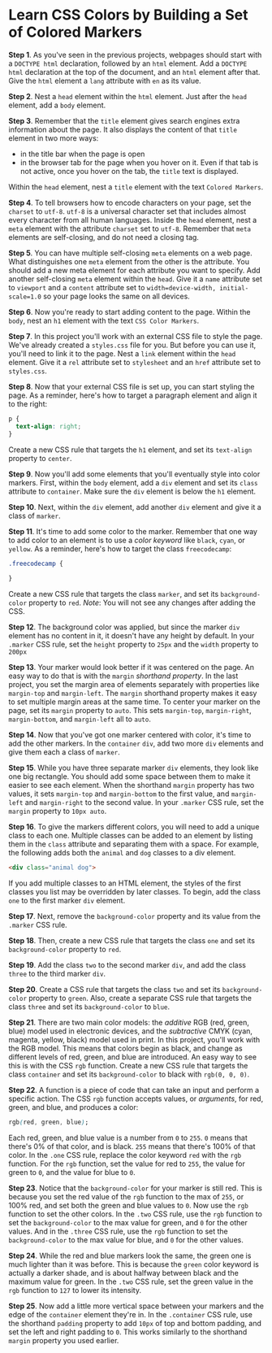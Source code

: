 # Learn CSS Colors by Building a Set of Colored Markers

**Step 1**. As you've seen in the previous projects, webpages should start with a `DOCTYPE html` declaration, followed by an `html` element. Add a `DOCTYPE html` declaration at the top of the document, and an `html` element after that. Give the `html` element a `lang` attribute with `en` as its value.

**Step 2**. Nest a `head` element within the `html` element. Just after the `head` element, add a `body` element.

**Step 3**. Remember that the `title` element gives search engines extra information about the page. It also displays the content of that `title` element in two more ways:

- in the title bar when the page is open
- in the browser tab for the page when you hover on it. Even if that tab is not active, once you hover on the tab, the `title` text is displayed.

Within the `head` element, nest a `title` element with the text `Colored Markers`.

**Step 4**. To tell browsers how to encode characters on your page, set the `charset` to `utf-8`. `utf-8` is a universal character set that includes almost every character from all human languages. Inside the `head` element, nest a `meta` element with the attribute `charset` set to `utf-8`. Remember that `meta` elements are self-closing, and do not need a closing tag.

**Step 5**. You can have multiple self-closing `meta` elements on a web page. What distinguishes one `meta` element from the other is the attribute. You should add a new meta element for each attribute you want to specify. Add another self-closing `meta` element within the `head`. Give it a `name` attribute set to `viewport` and a `content` attribute set to `width=device-width, initial-scale=1.0` so your page looks the same on all devices.

**Step 6**. Now you're ready to start adding content to the page. Within the `body`, nest an `h1` element with the text `CSS Color Markers`.

**Step 7**. In this project you'll work with an external CSS file to style the page. We've already created a `styles.css` file for you. But before you can use it, you'll need to link it to the page. Nest a `link` element within the `head` element. Give it a `rel` attribute set to `stylesheet` and an `href` attribute set to `styles.css`.

**Step 8**. Now that your external CSS file is set up, you can start styling the page. As a reminder, here's how to target a paragraph element and align it to the right:

```css
p {
  text-align: right;
}
```

Create a new CSS rule that targets the `h1` element, and set its `text-align` property to `center`.

**Step 9**. Now you'll add some elements that you'll eventually style into color markers. First, within the `body` element, add a `div` element and set its `class` attribute to `container`. Make sure the `div` element is below the `h1` element.

**Step 10**. Next, within the `div` element, add another `div` element and give it a class of `marker`.

**Step 11**. It's time to add some color to the marker. Remember that one way to add color to an element is to use a *color keyword* like `black`, `cyan`, or `yellow`. As a reminder, here's how to target the class `freecodecamp`:

```css
.freecodecamp {
  
}
```

Create a new CSS rule that targets the class `marker`, and set its `background-color` property to `red`. *Note*: You will not see any changes after adding the CSS.

**Step 12**. The background color was applied, but since the marker `div` element has no content in it, it doesn't have any height by default. In your `.marker` CSS rule, set the `height` property to `25px` and the `width` property to `200px`

**Step 13**. Your marker would look better if it was centered on the page. An easy way to do that is with the `margin` *shorthand property*. In the last project, you set the margin area of elements separately with properties like `margin-top` and `margin-left`. The `margin` shorthand property makes it easy to set multiple margin areas at the same time. To center your marker on the page, set its `margin` property to `auto`. This sets `margin-top`, `margin-right`, `margin-bottom`, and `margin-left` all to `auto`.

**Step 14**. Now that you've got one marker centered with color, it's time to add the other markers. In the `container` `div`, add two more `div` elements and give them each a class of `marker`.

**Step 15**. While you have three separate marker `div` elements, they look like one big rectangle. You should add some space between them to make it easier to see each element. When the shorthand `margin` property has two values, it sets `margin-top` and `margin-bottom` to the first value, and `margin-left` and `margin-right` to the second value. In your `.marker` CSS rule, set the `margin` property to `10px auto`.

**Step 16**. To give the markers different colors, you will need to add a unique class to each one. Multiple classes can be added to an element by listing them in the `class` attribute and separating them with a space. For example, the following adds both the `animal` and `dog` classes to a div element.

```html
<div class="animal dog">
```

If you add multiple classes to an HTML element, the styles of the first classes you list may be overridden by later classes. To begin, add the class `one` to the first marker `div` element.

**Step 17**. Next, remove the `background-color` property and its value from the `.marker` CSS rule.

**Step 18**. Then, create a new CSS rule that targets the class `one` and set its `background-color` property to `red`.

**Step 19**. Add the class `two` to the second marker `div`, and add the class `three` to the third marker `div`.

**Step 20**. Create a CSS rule that targets the class `two` and set its `background-color` property to `green`. Also, create a separate CSS rule that targets the class `three` and set its `background-color` to `blue`.

**Step 21**. There are two main color models: the *additive* RGB (red, green, blue) model used in electronic devices, and the *subtractive* CMYK (cyan, magenta, yellow, black) model used in print. In this project, you'll work with the RGB model. This means that colors begin as black, and change as different levels of red, green, and blue are introduced. An easy way to see this is with the CSS `rgb` function. Create a new CSS rule that targets the class `container` and set its `background-color` to black with `rgb(0, 0, 0)`.

**Step 22**. A function is a piece of code that can take an input and perform a specific action. The CSS `rgb` function accepts values, or *arguments*, for red, green, and blue, and produces a color:

```css
rgb(red, green, blue);
```

Each red, green, and blue value is a number from `0` to `255`. `0` means that there's 0% of that color, and is black. `255` means that there's 100% of that color. In the `.one` CSS rule, replace the color keyword `red` with the `rgb` function. For the `rgb` function, set the value for red to `255`, the value for green to `0`, and the value for blue to `0`.

**Step 23**. Notice that the `background-color` for your marker is still red. This is because you set the red value of the `rgb` function to the max of `255`, or 100% red, and set both the green and blue values to `0`. Now use the `rgb` function to set the other colors. In the `.two` CSS rule, use the `rgb` function to set the `background-color` to the max value for green, and `0` for the other values. And in the `.three` CSS rule, use the `rgb` function to set the `background-color` to the max value for blue, and `0` for the other values.

**Step 24**. While the red and blue markers look the same, the green one is much lighter than it was before. This is because the `green` color keyword is actually a darker shade, and is about halfway between black and the maximum value for green. In the `.two` CSS rule, set the green value in the `rgb` function to `127` to lower its intensity.

**Step 25**. Now add a little more vertical space between your markers and the edge of the `container` element they're in. In the `.container` CSS rule, use the shorthand `padding` property to add `10px` of top and bottom padding, and set the left and right padding to `0`. This works similarly to the shorthand `margin` property you used earlier.
